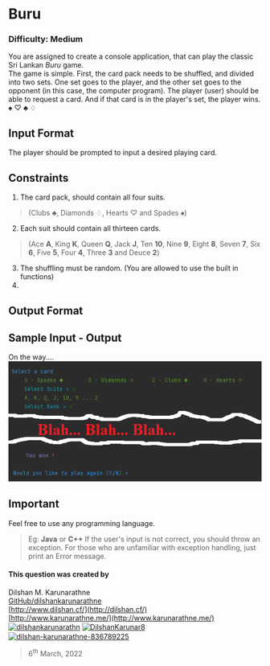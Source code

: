 # Buru

### Difficulty: Medium

You are assigned to create a console application, that can play the classic Sri Lankan *Buru* game.  
The game is simple. First, the card pack needs to be shuffled, and divided into two sets. One set goes to the player, and the other set goes to the opponent (in this case, the computer program). The player (user) should be able to request a card. And if that card is in the player's set, the player wins. 
♠ ♡ ♣ ♢ 

## Input Format
The player should be prompted to input a desired playing card. 

## Constraints

1. The card pack, should contain all four suits.  
>(Clubs ♣, Diamonds ♢, Hearts ♡ and Spades ♠)
2. Each suit should contain all thirteen cards.   
>(Ace **A**, King **K**, Queen **Q**, Jack **J**, Ten **10**, Nine **9**, Eight **8**, Seven **7**, Six **6**, Five **5**, Four **4**, Three **3** and Deuce **2**)
3. The shuffling must be random. (You are allowed to use the built in functions)
4. 

## Output Format


## Sample Input - Output
On the way....
![](outputs.png)
 

## Important
Feel free to use any programming language. 
> Eg: **Java** or **C++**
If the user's input is not correct, you should throw an exception. For those who are unfamiliar with exception handling, just print an Error message.  

#### This question was created by
Dilshan M. Karunarathne  
[GitHub/dilshankarunarathne](https://github.com/dilshankarunarathne)  
[http://www.dilshan.cf/](http://dilshan.cf/)  
[http://www.karunarathne.me/](http://www.karunarathne.me/)  
<a href="https://fb.com/dilshankarunarathn" target="blank"><img align="center" src="https://raw.githubusercontent.com/rahuldkjain/github-profile-readme-generator/master/src/images/icons/Social/facebook.svg" alt="dilshankarunarathn" height="30" width="40" /></a>
<a href="https://twitter.com/DilshanKarunar8" target="blank"><img align="center" src="https://raw.githubusercontent.com/rahuldkjain/github-profile-readme-generator/master/src/images/icons/Social/twitter.svg" alt="DilshanKarunar8" height="30" width="40" /></a>
<a href="https://linkedin.com/in/dilshan-karunarathne-836789225" target="blank"><img align="center" src="https://raw.githubusercontent.com/rahuldkjain/github-profile-readme-generator/master/src/images/icons/Social/linked-in-alt.svg" alt="dilshan-karunarathne-836789225" height="30" width="40" /></a>
> 6<sup>th</sup> March, 2022
